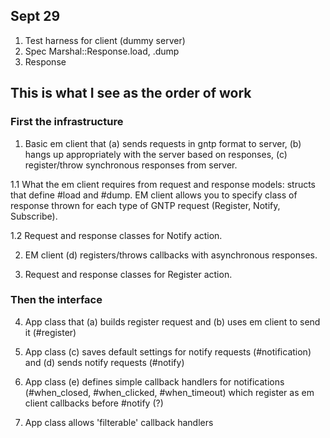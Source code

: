 ## Sept 29

1. Test harness for client (dummy server)
2. Spec Marshal::Response.load, .dump
3. Response


## This is what I see as the order of work

### First the infrastructure

1. Basic em client that (a) sends requests in gntp format to server, (b) hangs up appropriately with the server based on responses, (c) register/throw synchronous responses from server.

1.1 What the em client requires from request and response models: structs that define #load and #dump.  EM client allows you to specify class of response thrown for each type of GNTP request (Register, Notify, Subscribe).

1.2 Request and response classes for Notify action.


2. EM client (d) registers/throws callbacks with asynchronous responses.

3. Request and response classes for Register action.


### Then the interface

4. App class that (a) builds register request and (b) uses em client to send it (#register)

5. App class (c) saves default settings for notify requests (#notification) and (d) sends notify requests (#notify)

6. App class (e) defines simple callback handlers for notifications (#when_closed, #when_clicked, #when_timeout) which register as em client callbacks before #notify (?)

7. App class allows 'filterable' callback handlers



